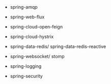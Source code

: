 ##

 - spring-amqp

- spring-web-flux

- spring-cloud-open-feign

- spring-cloud-hystrix

- spring-data-redis/ spring-data-redis-reactive

- spring-websocket/ stomp

- spring-logging

- spring-security

